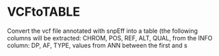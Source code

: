 # VCFtoTABLE
Convert the vcf file annotated with snpEff into a table (the following columns will be extracted: CHROM, POS, REF, ALT, QUAL, from the INFO column: DP, AF, TYPE, values from ANN between the first and s
